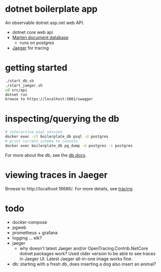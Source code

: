 # dotnet boilerplate app

An observable dotnet asp.net web API.

- dotnet core web api
- [Marten document database](https://martendb.io/)
    - runs on postgres
- [Jaeger](https://www.jaegertracing.io/) for tracing


# getting started
```sh
./start_db.sh
./start_jaeger.sh
cd src/api
dotnet run
browse to https://localhost:5001/swagger
```


# inspecting/querying the db
```sh
# interactive psql session
docker exec -it boilerplate_db psql -U postgres
# print current schema to console
docker exec boilerplate_db pg_dump -U postgres -s postgres
```

For more about the db, see the [db docs](./docs/db.md).


# viewing traces in Jaeger
Browse to http://localhost:16686/. For more details, see [tracing](./docs/tracing.md)


# todo
- docker-compose
- pgweb
- prometheus + grafana
- logging ... elk?
- jaeger
    - why doesn't latest Jaeger and/or OpenTracing.Contrib.NetCore dotnet
      packages work? Used older version to be able to see traces in Jaeger UI.
      Latest Jaeger all-in-one image works fine.
- db: starting with a fresh db, does inserting a dog also insert an animal?
